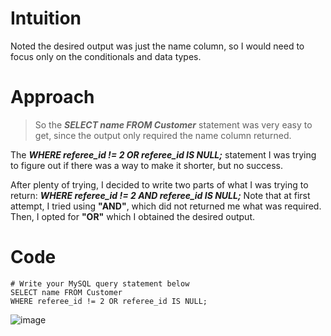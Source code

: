 # Intuition
Noted the desired output was just the name column, so I would need to focus only on the conditionals and data types.

# Approach
> So the __*SELECT name FROM Customer*__ statement was very easy to get, since the output only required the name column returned. 

The __*WHERE referee_id != 2 OR referee_id IS NULL;*__ statement I was trying to figure out if there was a way to make it shorter, but no success. 

After plenty of trying, I decided to write two parts of what I was trying to return: __*WHERE referee_id != 2 AND referee_id IS NULL;*__ Note that at first attempt, I tried using __"AND"__, which did not returned me what was required. Then, I opted for __"OR"__ which I obtained the desired output.

# Code
```
# Write your MySQL query statement below
SELECT name FROM Customer
WHERE referee_id != 2 OR referee_id IS NULL;
```
![image](https://github.com/Lucas-Nascimento-Tech/Leetcode-problem-solutions/assets/94206149/c2851e54-d953-40c1-a138-e72c7cc3627f)
